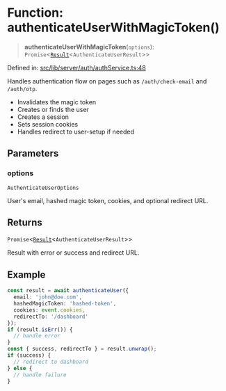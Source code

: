 # Function: authenticateUserWithMagicToken()

> **authenticateUserWithMagicToken**(`options`): `Promise`\<[`Result`](../../../../util/error/type-aliases/Result.md)\<`AuthenticateUserResult`\>\>

Defined in: [src/lib/server/auth/authService.ts:48](https://github.com/andrewski04/SvelteKit-Template/blob/9ffac812183d006906d6dfaaa45d8940033328db/src/lib/server/auth/authService.ts#L48)

Handles authentication flow on pages such as `/auth/check-email` and `/auth/otp`.

- Invalidates the magic token
- Creates or finds the user
- Creates a session
- Sets session cookies
- Handles redirect to user-setup if needed

## Parameters

### options

`AuthenticateUserOptions`

User's email, hashed magic token, cookies, and optional redirect URL.

## Returns

`Promise`\<[`Result`](../../../../util/error/type-aliases/Result.md)\<`AuthenticateUserResult`\>\>

Result with error or success and redirect URL.

## Example

```ts
const result = await authenticateUser({
  email: 'john@doe.com',
  hashedMagicToken: 'hashed-token',
  cookies: event.cookies,
  redirectTo: '/dashboard'
});
if (result.isErr()) {
  // handle error
}
const { success, redirectTo } = result.unwrap();
if (success) {
  // redirect to dashboard
} else {
  // handle failure
}
```
